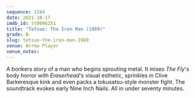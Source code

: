 ```yaml
---
sequence: 1184
date: 2021-10-17
imdb_id: tt0096251
title: "Tetsuo: The Iron Man (1989)"
grade: B-
slug: tetsuo-the-iron-man-1989
venue: Arrow Player
venue_notes:
---
```


A bonkers story of a man who begins sprouting metal. It mixes <span data-imdb-id="tt0091064">_The Fly_</span>'s body horror with <span data-imdb-id="tt0074486">_Eraserhead_</span>'s visual esthetic, sprinkles in Clive Barkeresque kink and even packs a tokusatsu-style monster fight. The soundtrack evokes early Nine Inch Nails. All in under seventy minutes.
